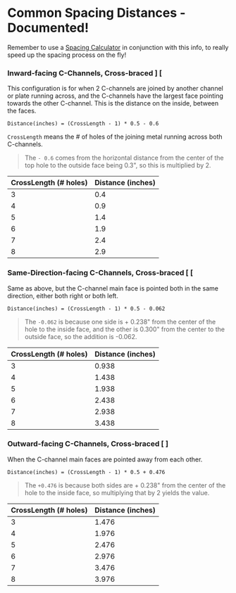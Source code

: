 # Common Spacing Distances - Documented!

Remember to use a [Spacing Calculator](articles/external.md?id=spacing-calculator) in conjunction with this info, to really speed up the spacing process on the fly!

### Inward-facing C-Channels, Cross-braced ] [
This configuration is for when 2 C-channels are joined by another channel or plate running across, and the C-channels have the largest face pointing towards the other C-channel. This is the distance on the inside, between the faces.

`Distance(inches) = (CrossLength - 1) * 0.5 - 0.6`

`CrossLength` means the # of holes of the joining metal running across both C-channels.

> The `- 0.6` comes from the horizontal distance from the center of the top hole to the outside face being 0.3", so this is multiplied by 2.

| CrossLength (# holes) | Distance (inches) |
|-----------------------|-------------------|
| 3                     | 0.4               |
| 4                     | 0.9               |
| 5                     | 1.4               |
| 6                     | 1.9               |
| 7                     | 2.4               |
| 8                     | 2.9               |

### Same-Direction-facing C-Channels, Cross-braced [ [
Same as above, but the C-channel main face is pointed both in the same direction, either both right or both left.

`Distance(inches) = (CrossLength - 1) * 0.5 - 0.062`

> The `-0.062` is because one side is + 0.238" from the center of the hole to the inside face, and the other is 0.300" from the center to the outside face, so the addition is -0.062.

| CrossLength (# holes) | Distance (inches) |
|-----------------------|-------------------|
| 3                     | 0.938             |
| 4                     | 1.438             |
| 5                     | 1.938             |
| 6                     | 2.438             |
| 7                     | 2.938             |
| 8                     | 3.438             |


### Outward-facing C-Channels, Cross-braced [ ]
When the C-channel main faces are pointed away from each other.

`Distance(inches) = (CrossLength - 1) * 0.5 + 0.476`

> The `+0.476` is because both sides are + 0.238" from the center of the hole to the inside face, so multiplying that by 2 yields the value.

| CrossLength (# holes) | Distance (inches) |
|-----------------------|-------------------|
| 3                     | 1.476             |
| 4                     | 1.976             |
| 5                     | 2.476             |
| 6                     | 2.976             |
| 7                     | 3.476             |
| 8                     | 3.976             |
